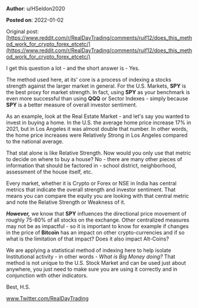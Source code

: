 **Author**: u/HSeldon2020

**Posted on**: 2022-01-02

Original post: [https://www.reddit.com/r/RealDayTrading/comments/ruif12/does_this_method_work_for_crypto_forex_etcetc/](https://www.reddit.com/r/RealDayTrading/comments/ruif12/does_this_method_work_for_crypto_forex_etcetc/)

I get this question a lot - and the short answer is - Yes.

The method used here, at its' core is a process of indexing a stocks strength against the larger market in general.  For the U.S. Markets, **SPY** is the best proxy for market strength.  In fact, using **SPY** as your benchmark is even more successful than using **QQQ** or Sector Indexes - simply because **SPY** is a better measure of overall investor sentiment.  

As an example, look at the Real Estate Market - and let's say you wanted to invest in buying a home.  In the U.S. the average home price increase 17% in 2021, but in Los Angeles it was almost double that number.  In other words, the home price increases were Relatively Strong in Los Angeles compared to the national average.  

That stat alone is like Relative Strength.  Now would you only use that metric to decide on where to buy a house? No - there are many other pieces of information that should be factored in - school district, neighborhood, assessment of the house itself, etc.  

Every market, whether it is Crypto or Forex or NSE in India has central metrics that indicate the overall strength and investor sentiment.  That means you can compare the equity you are looking with that central metric and note the Relative Strength or Weakness of it.  

***However,*** we know that **SPY** influences the directional price movement of roughly 75-80% of all stocks on the exchange.  Other centralized measures may not be as impactful - so it is important to know for example if changes in the price of **Bitcoin** has an impact on other crypto-currencies and if so what is the limitation of that impact? Does it also impact Alt-Coins? 

We are applying a statistical method of indexing here to help isolate Institutional activity - in other words - *What is Big Money doing?* That method is not unique to the U.S. Stock Market and can be used just about anywhere, you just need to make sure you are using it correctly and in conjunction with other indicators. 

Best, H.S.

www.Twitter.com/RealDayTrading